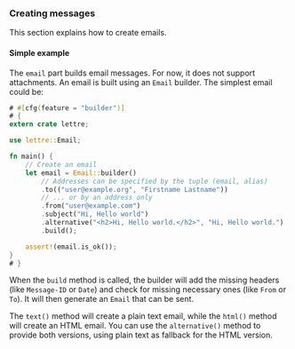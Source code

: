 ### Creating messages

This section explains how to create emails.

#### Simple example

The `email` part builds email messages. For now, it does not support attachments.
An email is built using an `Email` builder. The simplest email could be:

```rust
# #[cfg(feature = "builder")]
# {
extern crate lettre;

use lettre::Email;

fn main() {
    // Create an email
    let email = Email::builder()
        // Addresses can be specified by the tuple (email, alias)
        .to(("user@example.org", "Firstname Lastname"))
        // ... or by an address only
        .from("user@example.com")
        .subject("Hi, Hello world")
        .alternative("<h2>Hi, Hello world.</h2>", "Hi, Hello world.")
        .build();

    assert!(email.is_ok());
}
# }
```

When the `build` method is called, the builder will add the missing headers (like
`Message-ID` or `Date`) and check for missing necessary ones (like `From` or `To`). It will
then generate an `Email` that can be sent.

The `text()` method will create a plain text email, while the `html()` method will create an
HTML email. You can use the `alternative()` method to provide both versions, using plain text
as fallback for the HTML version.
